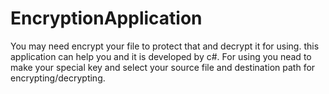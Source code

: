 # EncryptionApplication
You may need encrypt your file to protect that and decrypt it for using. this application can help you and it is developed by c#.
For using you nead to make your special key and select your source file and destination path for encrypting/decrypting.
